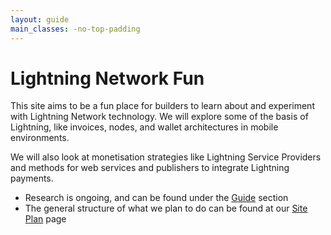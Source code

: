 ```yaml
---
layout: guide
main_classes: -no-top-padding
---
```



# Lightning Network Fun

This site aims to be a fun place for builders to learn about and experiment with Lightning Network technology. We will explore some of the basis of Lightning, like invoices, nodes, and wallet architectures in mobile environments.

We will also look at monetisation strategies like Lightning Service Providers and methods for web services and publishers to integrate Lightning payments.

- Research is ongoing, and can be found under the [Guide](/guide) section
- The general structure of what we plan to do can be found at our [Site Plan](/site-plan) page
